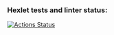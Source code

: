 ### Hexlet tests and linter status:
[![Actions Status](https://github.com/nyanyapushkina/python-project-83/actions/workflows/hexlet-check.yml/badge.svg)](https://github.com/nyanyapushkina/python-project-83/actions)